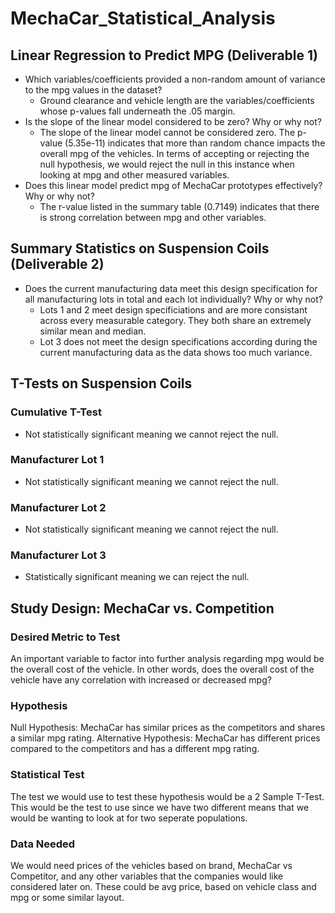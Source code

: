 # MechaCar_Statistical_Analysis
## Linear Regression to Predict MPG (Deliverable 1)
- Which variables/coefficients provided a non-random amount of variance to the mpg values in the dataset?
  - Ground clearance and vehicle length are the variables/coefficients whose p-values fall underneath the .05 margin. 
- Is the slope of the linear model considered to be zero? Why or why not?
  - The slope of the linear model cannot be considered zero. The p-value (5.35e-11) indicates that more than random chance impacts the overall mpg of the vehicles. In terms of accepting or rejecting the null hypothesis, we would reject the null in this instance when looking at mpg and other measured variables. 
- Does this linear model predict mpg of MechaCar prototypes effectively? Why or why not?
  - The r-value listed in the summary table (0.7149) indicates that there is strong correlation between mpg and other variables. 

## Summary Statistics on Suspension Coils (Deliverable 2)
- Does the current manufacturing data meet this design specification for all manufacturing lots in total and each lot individually? Why or why not?
  - Lots 1 and 2 meet design specificiations and are more consistant across every measurable category. They both share an extremely similar mean and median. 
  - Lot 3 does not meet the design specifications according during the current manufacturing data as the data shows too much variance. 
## T-Tests on Suspension Coils
### Cumulative T-Test
- Not statistically significant meaning we cannot reject the null. 
### Manufacturer Lot 1
- Not statistically significant meaning we cannot reject the null. 
### Manufacturer Lot 2
- Not statistically significant meaning we cannot reject the null. 
### Manufacturer Lot 3
- Statistically significant meaning we can reject the null. 
## Study Design: MechaCar vs. Competition
### Desired Metric to Test
An important variable to factor into further analysis regarding mpg would be the overall cost of the vehicle. In other words, does the overall cost of the vehicle have any correlation with increased or decreased mpg? 
### Hypothesis
Null Hypothesis: MechaCar has similar prices as the competitors and shares a similar mpg rating.
Alternative Hypothesis: MechaCar has different prices compared to the competitors and has a different mpg rating. 
### Statistical Test
The test we would use to test these hypothesis would be a 2 Sample T-Test. This would be the test to use since we have two different means that we would be wanting to look at for two seperate populations. 
### Data Needed
We would need prices of the vehicles based on brand, MechaCar vs Competitor, and any other variables that the companies would like considered later on. These could be avg price, based on vehicle class and mpg or some similar layout. 
